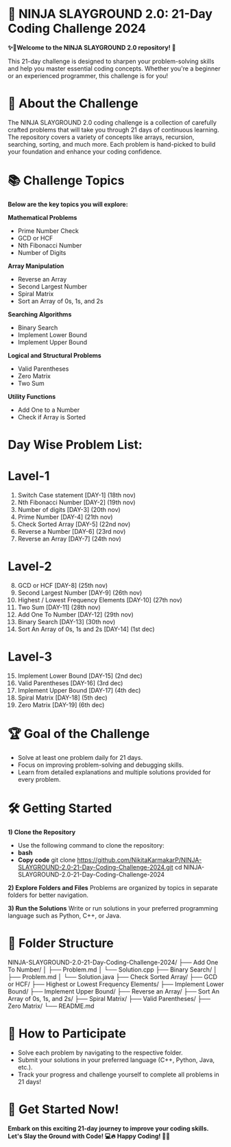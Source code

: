 # 🥷 NINJA SLAYGROUND 2.0: 21-Day Coding Challenge 2024
**✨🌟Welcome to the NINJA SLAYGROUND 2.0 repository! 🎉**

This 21-day challenge is designed to sharpen your problem-solving skills and help you master essential coding concepts. Whether you're a beginner or an experienced programmer, this challenge is for you!

# 🌟 About the Challenge
The NINJA SLAYGROUND 2.0 coding challenge is a collection of carefully crafted problems that will take you through 21 days of continuous learning. The repository covers a variety of concepts like arrays, recursion, searching, sorting, and much more. Each problem is hand-picked to build your foundation and enhance your coding confidence.

# 📚 Challenge Topics
**Below are the key topics you will explore:**

**Mathematical Problems**

- Prime Number Check
- GCD or HCF
- Nth Fibonacci Number
- Number of Digits

**Array Manipulation**

- Reverse an Array
- Second Largest Number
- Spiral Matrix
- Sort an Array of 0s, 1s, and 2s

**Searching Algorithms**

- Binary Search
- Implement Lower Bound
- Implement Upper Bound

**Logical and Structural Problems**

- Valid Parentheses
- Zero Matrix
- Two Sum

**Utility Functions**

- Add One to a Number
- Check if Array is Sorted

# Day Wise Problem List:
# Lavel-1
1.  Switch Case statement [DAY-1] (18th nov)
2.  Nth Fibonacci Number [DAY-2] (19th nov)
3.  Number of digits [DAY-3] (20th nov)
4.  Prime Number [DAY-4] (21th nov)
5.  Check Sorted Array [DAY-5] (22nd nov)
6.  Reverse a Number [DAY-6] (23rd nov)
7.  Reverse an Array [DAY-7] (24th nov)
# Lavel-2
8.  GCD or HCF [DAY-8] (25th nov)
9.  Second Largest Number [DAY-9] (26th nov)
10. Highest / Lowest Frequency Elements [DAY-10] (27th nov)
11. Two Sum [DAY-11] (28th nov)
12. Add One To Number [DAY-12] (29th nov)
13. Binary Search [DAY-13] (30th nov)
14. Sort An Array of 0s, 1s and 2s [DAY-14] (1st dec)
# Lavel-3
15. Implement Lower Bound [DAY-15] (2nd dec)
16. Valid Parentheses [DAY-16] (3rd dec)
17. Implement Upper Bound [DAY-17] (4th dec)
18. Spiral Matrix [DAY-18] (5th dec)
19. Zero Matrix [DAY-19] (6th dec)

    
# 🏆 Goal of the Challenge
- Solve at least one problem daily for 21 days.
- Focus on improving problem-solving and debugging skills.
- Learn from detailed explanations and multiple solutions provided for every problem.

# 🛠️ Getting Started
**1) Clone the Repository**
- Use the following command to clone the repository:
- **bash**
- **Copy code**
  git clone https://github.com/NikitaKarmakarP/NINJA-SLAYGROUND-2.0-21-Day-Coding-Challenge-2024.git
  cd NINJA-SLAYGROUND-2.0-21-Day-Coding-Challenge-2024

**2) Explore Folders and Files**
Problems are organized by topics in separate folders for better navigation.

**3) Run the Solutions**
Write or run solutions in your preferred programming language such as Python, C++, or Java.

# 📂 Folder Structure

NINJA-SLAYGROUND-2.0-21-Day-Coding-Challenge-2024/
├── Add One To Number/
│   ├── Problem.md
│   └── Solution.cpp
├── Binary Search/
│   ├── Problem.md
│   └── Solution.java
├── Check Sorted Array/
├── GCD or HCF/
├── Highest or Lowest Frequency Elements/
├── Implement Lower Bound/
├── Implement Upper Bound/
├── Reverse an Array/
├── Sort An Array of 0s, 1s, and 2s/
├── Spiral Matrix/
├── Valid Parentheses/
├── Zero Matrix/
└── README.md

# 🚀 How to Participate
- Solve each problem by navigating to the respective folder.
- Submit your solutions in your preferred language (C++, Python, Java, etc.).
- Track your progress and challenge yourself to complete all problems in 21 days!

# 🌟 Get Started Now!
**Embark on this exciting 21-day journey to improve your coding skills. Let's Slay the Ground with Code! 💻🔥**
**Happy Coding! 💖💖**







